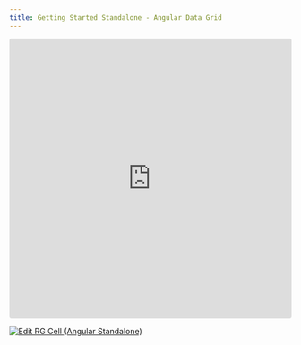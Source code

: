 ```yaml
---
title: Getting Started Standalone - Angular Data Grid
---
```


<ClientOnly>
<iframe src="https://codesandbox.io/embed/pz6lv9?view=preview&module=%2Fsrc%2Fapp%2Fapp.component.ts&hidenavigation=1"
     style="width:100%; height: 500px; border:0; border-radius: 4px; overflow:hidden;"
     title="RG Start (Angular Standalone)"
     allow="accelerometer; ambient-light-sensor; camera; encrypted-media; geolocation; gyroscope; hid; microphone; midi; payment; usb; vr; xr-spatial-tracking"
     sandbox="allow-forms allow-modals allow-popups allow-presentation allow-same-origin allow-scripts"
   ></iframe>
</ClientOnly>

[![Edit RG Cell (Angular Standalone)](https://codesandbox.io/static/img/play-codesandbox.svg)](https://codesandbox.io/p/sandbox/rg-cell-angular-standalone-t4lrz2)
